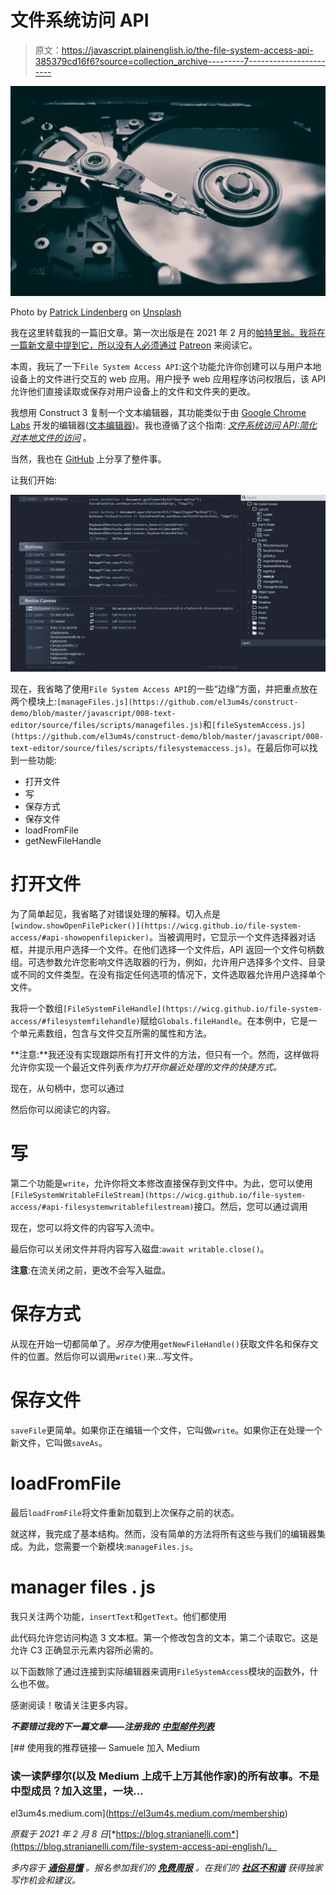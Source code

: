 # 文件系统访问 API

> 原文：<https://javascript.plainenglish.io/the-file-system-access-api-385379cd16f6?source=collection_archive---------7----------------------->

![](img/3701c6cbc37268aed4b7debbcd9e7ae4.png)

Photo by [Patrick Lindenberg](https://unsplash.com/@heapdump?utm_source=medium&utm_medium=referral) on [Unsplash](https://unsplash.com?utm_source=medium&utm_medium=referral)

我在这里转载我的一篇旧文章。第一次出版是在 2021 年 2 月的[帕特里翁。我将在一篇新文章中提到它，所以没有人必须通过](https://www.patreon.com/posts/file-system-api-47257691) [Patreon](https://www.patreon.com/posts/file-system-api-47257691) 来阅读它。

本周，我玩了一下`File System Access API`:这个功能允许你创建可以与用户本地设备上的文件进行交互的 web 应用。用户授予 web 应用程序访问权限后，该 API 允许他们直接读取或保存对用户设备上的文件和文件夹的更改。

我想用 Construct 3 复制一个文本编辑器，其功能类似于由 [Google Chrome Labs](https://github.com/GoogleChromeLabs) 开发的编辑器([文本编辑器](https://googlechromelabs.github.io/text-editor/))。我也遵循了这个指南: [*文件系统访问 API:简化对本地文件的访问*](https://web.dev/file-system-access/) 。

当然，我也在 [GitHub](https://github.com/el3um4s) 上分享了整件事。

让我们开始:

![](img/e60dcf8a2a4f6b12d7b80f35cab48b49.png)

现在，我省略了使用`File System Access API`的一些“边缘”方面，并把重点放在两个模块上:`[manageFiles.js](https://github.com/el3um4s/construct-demo/blob/master/javascript/008-text-editor/source/files/scripts/managefiles.js)`和`[fileSystemAccess.js](https://github.com/el3um4s/construct-demo/blob/master/javascript/008-text-editor/source/files/scripts/filesystemaccess.js)`。在最后你可以找到一些功能:

*   打开文件
*   写
*   保存方式
*   保存文件
*   loadFromFile
*   getNewFileHandle

# 打开文件

为了简单起见，我省略了对错误处理的解释。切入点是`[window.showOpenFilePicker()](https://wicg.github.io/file-system-access/#api-showopenfilepicker)`。当被调用时，它显示一个文件选择器对话框，并提示用户选择一个文件。在他们选择一个文件后，API 返回一个文件句柄数组。可选参数允许您影响文件选取器的行为，例如，允许用户选择多个文件、目录或不同的文件类型。在没有指定任何选项的情况下，文件选取器允许用户选择单个文件。

我将一个数组`[FileSystemFileHandle](https://wicg.github.io/file-system-access/#filesystemfilehandle)`赋给`Globals.fileHandle`。在本例中，它是一个单元素数组，包含与文件交互所需的属性和方法。

**注意:**我还没有实现跟踪所有打开文件的方法，但只有一个。然而，这样做将允许你实现一个最近文件列表*作为打开你最近处理的文件的快捷方式。*

现在，从句柄中，您可以通过

然后你可以阅读它的内容。

# 写

第二个功能是`write`，允许你将文本修改直接保存到文件中。为此，您可以使用`[FileSystemWritableFileStream](https://wicg.github.io/file-system-access/#api-filesystemwritablefilestream)`接口。然后，您可以通过调用

现在，您可以将文件的内容写入流中。

最后你可以关闭文件并将内容写入磁盘:`await writable.close()`。

**注意**:在流关闭之前，更改不会写入磁盘。

# 保存方式

从现在开始一切都简单了。*另存为*使用`getNewFileHandle()`获取文件名和保存文件的位置。然后你可以调用`write()`来...写文件。

# 保存文件

`saveFile`更简单。如果你正在编辑一个文件，它叫做`write`。如果你正在处理一个新文件，它叫做`saveAs`。

# loadFromFile

最后`loadFromFile`将文件重新加载到上次保存之前的状态。

就这样，我完成了基本结构。然而，没有简单的方法将所有这些与我们的编辑器集成。为此，您需要一个新模块:`manageFiles.js`。

# manager files . js

我只关注两个功能，`insertText`和`getText`。他们都使用

此代码允许您访问构造 3 文本框。第一个修改包含的文本，第二个读取它。这是允许 C3 正确显示元素内容所必需的。

以下函数除了通过连接到实际编辑器来调用`FileSystemAccess`模块的函数外，什么也不做。

感谢阅读！敬请关注更多内容。

***不要错过我的下一篇文章——注册我的*** [***中型邮件列表***](https://medium.com/subscribe/@el3um4s)

[](https://el3um4s.medium.com/membership) [## 使用我的推荐链接— Samuele 加入 Medium

### 读一读萨缪尔(以及 Medium 上成千上万其他作家)的所有故事。不是中型成员？加入这里，一块…

el3um4s.medium.com](https://el3um4s.medium.com/membership) 

*原载于 2021 年 2 月 8 日*[*https://blog.stranianelli.com*](https://blog.stranianelli.com/file-system-access-api-english/)。

*多内容于* [***通俗易懂***](http://plainenglish.io/) *。报名参加我们的* [***免费周报***](http://newsletter.plainenglish.io/) *。在我们的* [***社区不和谐***](https://discord.gg/GtDtUAvyhW) *获得独家写作机会和建议。*